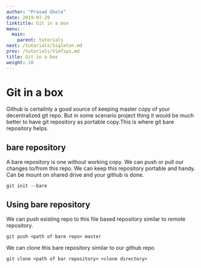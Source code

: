 ```yaml
---
author: "Prasad Ghole"
date: 2019-07-29
linktitle: Git in a box
menu:
  main:
    parent: tutorials
next: /tutorials/Sigleton.md
prev: /tutorials/VimTips.md
title: Git in a box
weight: 10
---
```

# Git in a box 
Github is certailnly a good source of keeping master copy of your decentralized git repo. But in some 
scenario project thing it would be much better to have git repository as portable copy.This is where 
git bare repository helps.

## bare repository
A bare repository is one without working copy. We can push or pull our changes to/from this repo. We
can keep this repository portable and handy. Can be mount on shared drive and your github is done.
```
git init --bare 
```

## Using bare repository
We can push existing repo to this file based repository similar to remote repository.

```
git push <path of bare repo> master
```

We can clone this bare repository similar to our github repo
```
git clone <path of bar repository> <clone directory>
```



